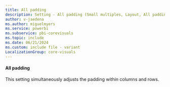 ```yaml
---
title: All padding
description: Setting - All padding (Small multiples, Layout, All padding)
author: v-jaedena
ms.author: miguelmyers
ms.service: powerbi
ms.subservice: pbi-corevisuals
ms.topic: include
ms.date: 06/21/2024
ms.custom: include file - variant
LocalizationGroup: core-visuals
---
```

#### All padding

This setting simultaneously adjusts the padding within columns and rows.
